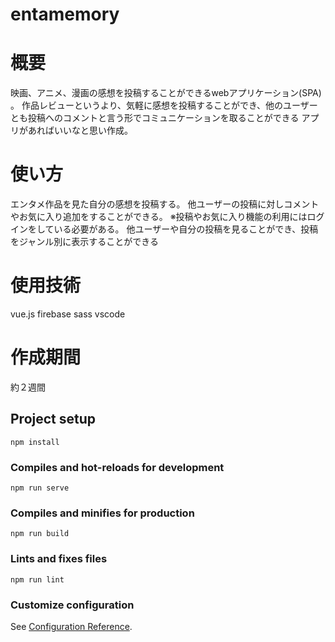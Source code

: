 
# entamemory
# 概要
映画、アニメ、漫画の感想を投稿することができるwebアプリケーション(SPA) 。
作品レビューというより、気軽に感想を投稿することができ、他のユーザーとも投稿へのコメントと言う形でコミュニケーションを取ることができる
アプリがあればいいなと思い作成。

# 使い方
エンタメ作品を見た自分の感想を投稿する。
他ユーザーの投稿に対しコメントやお気に入り追加をすることができる。
※投稿やお気に入り機能の利用にはログインをしている必要がある。
他ユーザーや自分の投稿を見ることができ、投稿をジャンル別に表示することができる

# 使用技術
vue.js
firebase
sass
vscode

# 作成期間
約２週間


## Project setup
```
npm install
```

### Compiles and hot-reloads for development
```
npm run serve
```

### Compiles and minifies for production
```
npm run build
```

### Lints and fixes files
```
npm run lint
```

### Customize configuration
See [Configuration Reference](https://cli.vuejs.org/config/).
